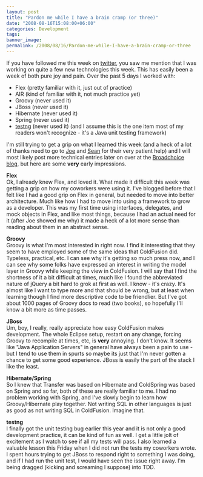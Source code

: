 ```yaml
---
layout: post
title: "Pardon me while I have a brain cramp (or three)"
date: "2008-08-16T15:08:00+06:00"
categories: Development 
tags: 
banner_image: 
permalink: /2008/08/16/Pardon-me-while-I-have-a-brain-cramp-or-three
---
```


If you have followed me this week on <a href="http://twitter.com/cfjedimaster">twitter</a>, you saw me mention that I was working on quite a few new technologies this week. This has easily been a week of both pure joy and pain. Over the past 5 days I worked with:

<ul>
<li>Flex (pretty familiar with it, just out of practice)
<li>AIR (kind of familiar with it, not much practice yet)
<li>Groovy (never used it)
<li>JBoss (never used it)
<li>Hibernate (never used it)
<li>Spring (never used it)
<li><a href="http://testng.org/doc/">testng</a> (never used it) (and I assume this is the one item most of my readers won't recognize - it's a Java unit testing framework)
</ul>
<!--more-->
I'm still trying to get a grip on what I learned this week (and a heck of a lot of thanks need to go to <a href="http://www.firemoss.com">Joe</a> and <a href="http://www.corfield.org/blog">Sean</a> for their very patient help) and I will most likely post more technical entries later on over at the <a href="http://blog.broadchoice.com">Broadchoice blog</a>, but here are some <b>very</b> early impressions. 

<b>Flex</b><br/>
Ok, I already knew Flex, and loved it. What made it difficult this week was getting a grip on how my coworkers were using it. I've blogged before that I felt like I had a good grip on Flex in general, but needed to move into better architecture. Much like how I had to move into using a framework to grow as a developer. This was my first time using interfaces, delegates, and mock objects in Flex, and like most things, because I had an actual need for it (after Joe showed me why) it made a heck of a lot more sense than reading about them in an abstract sense. 

<b>Groovy</b><br/>
Groovy is what I'm most interested in right now. I find it interesting that they seem to have employed some of the same ideas that ColdFusion did. Typeless, practical, etc. I can see why it's getting so much press now, and I can see why some folks have expressed an interest in writing the model layer in Groovy while keeping the view in ColdFusion. I will say that I find the shortness of it a bit difficult at times, much like I found the abbreviated nature of jQuery a bit hard to grok at first as well. I know - it's crazy. It's almost like I want to type more and that should be wrong, but at least when learning though I find more descriptive code to be friendlier. But I've got about 1000 pages of Groovy docs to read (two books), so hopefully I'll know a bit more as time passes.

<b>JBoss</b><br/>
Um, boy, I really, really appreciate how easy ColdFusion makes development. The whole Eclipse setup, restart on any change, forcing Groovy to recompile at times, etc, is <b>very</b> annoying. I don't know. It seems like "Java Application Servers" in general have always been a pain to use - but I tend to use them in spurts so maybe its just that I'm never gotten a chance to get some good experience. JBoss is easily the part of the stack I like the least.

<b>Hibernate/Spring</b><br/>
So I knew that Transfer was based on Hibernate and ColdSpring was based on Spring and so far, both of these are really familiar to me. I had no problem working with Spring, and I've slowly begin to learn how Groovy/Hibernate play together. Not writing SQL in other languages is just as good as not writing SQL in ColdFusion. Imagine that.

<b>testng</b><br/>
I finally got the unit testing bug earlier this year and it is not only a good development practice, it can be kind of fun as well. I get a little jolt of excitement as I watch to see if all my tests will pass. I also learned a valuable lesson this Friday when I did not run the tests my coworkers wrote. I spent hours trying to get JBoss to respond right to something I was doing, and if I had run the unit test, I would have seen the issue right away. I'm being dragged (kicking and screaming I suppose) into TDD.